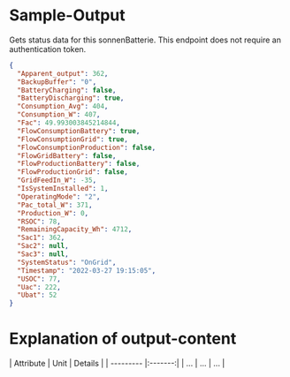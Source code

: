 # Sample-Output

Gets status data for this sonnenBatterie. This endpoint does not require an authentication token.

``` json
{
  "Apparent_output": 362,
  "BackupBuffer": "0",
  "BatteryCharging": false,
  "BatteryDischarging": true,
  "Consumption_Avg": 404,
  "Consumption_W": 407,
  "Fac": 49.993003845214844,
  "FlowConsumptionBattery": true,
  "FlowConsumptionGrid": true,
  "FlowConsumptionProduction": false,
  "FlowGridBattery": false,
  "FlowProductionBattery": false,
  "FlowProductionGrid": false,
  "GridFeedIn_W": -35,
  "IsSystemInstalled": 1,
  "OperatingMode": "2",
  "Pac_total_W": 371,
  "Production_W": 0,
  "RSOC": 78,
  "RemainingCapacity_Wh": 4712,
  "Sac1": 362,
  "Sac2": null,
  "Sac3": null,
  "SystemStatus": "OnGrid",
  "Timestamp": "2022-03-27 19:15:05",
  "USOC": 77,
  "Uac": 222,
  "Ubat": 52
}
```
# Explanation of output-content

| Attribute | Unit | Details |
| --------- |:-------:|
| ... | ... | ... |
